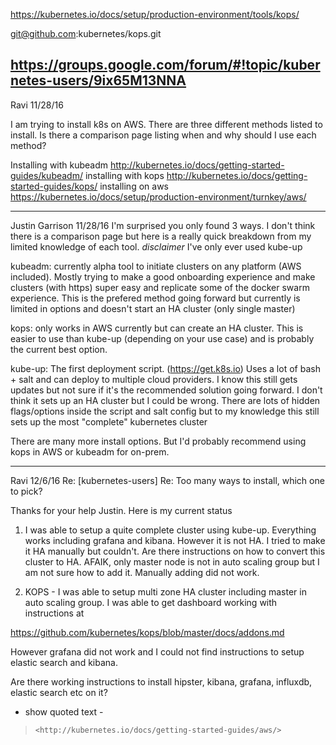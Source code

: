 https://kubernetes.io/docs/setup/production-environment/tools/kops/

git@github.com:kubernetes/kops.git

https://groups.google.com/forum/#!topic/kubernetes-users/9ix65M13NNA
---
Ravi
11/28/16

I am trying to install k8s on AWS. There are three different methods listed to install.
Is there a comparison page listing when and why should I use each method?

Installing with kubeadm http://kubernetes.io/docs/getting-started-guides/kubeadm/
installing with kops http://kubernetes.io/docs/getting-started-guides/kops/
installing on aws https://kubernetes.io/docs/setup/production-environment/turnkey/aws/

---
Justin Garrison
11/28/16
I'm surprised you only found 3 ways. I don't think there is a comparison page but here is a really quick breakdown from my limited knowledge of each tool. *disclaimer* I've only ever used kube-up

kubeadm: currently alpha tool to initiate clusters on any platform (AWS included). Mostly trying to make a good onboarding experience and make clusters (with https) super easy and replicate some of the docker swarm experience. This is the prefered method going forward but currently is limited in options and doesn't start an HA cluster (only single master)

kops: only works in AWS currently but can create an HA cluster. This is easier to use than kube-up (depending on your use case) and is probably the current best option.

kube-up: The first deployment script. (https://get.k8s.io) Uses a lot of bash + salt and can deploy to multiple cloud providers. I know this still gets updates but not sure if it's the recommended solution going forward. I don't think it sets up an HA cluster but I could be wrong. There are lots of hidden flags/options inside the script and salt config but to my knowledge this still sets up the most "complete" kubernetes cluster

There are many more install options. But I'd probably recommend using kops in AWS or kubeadm for on-prem.

---
Ravi
12/6/16
Re: [kubernetes-users] Re: Too many ways to install, which one to pick?

Thanks for your help Justin. Here is my current status

1. I was able to setup a quite complete cluster using kube-up.
Everything works including grafana and kibana. However it is not HA. I
tried to make it HA manually but couldn't. Are there instructions on how
to convert this cluster to HA. AFAIK, only master node is not in auto
scaling group but I am not sure how to add it. Manually adding did not work.

2. KOPS - I was able to setup multi zone HA cluster including master in
auto scaling group. I was able to get dashboard working with instructions at

https://github.com/kubernetes/kops/blob/master/docs/addons.md

However grafana did not work and I could not find instructions to setup
elastic search and kibana.

Are there working instructions to install hipster, kibana, grafana,
influxdb, elastic search etc on it?

- show quoted text -

>     <http://kubernetes.io/docs/getting-started-guides/aws/>
